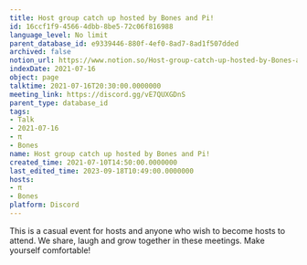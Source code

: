 ```yaml
---
title: Host group catch up hosted by Bones and Pi!
id: 16ccf1f9-4566-4dbb-8be5-72c06f816988
language_level: No limit
parent_database_id: e9339446-880f-4ef0-8ad7-8ad1f507dded
archived: false
notion_url: https://www.notion.so/Host-group-catch-up-hosted-by-Bones-and-Pi-16ccf1f945664dbb8be572c06f816988
indexDate: 2021-07-16
object: page
talktime: 2021-07-16T20:30:00.0000000
meeting_link: https://discord.gg/vE7QUXGDnS
parent_type: database_id
tags:
- Talk
- 2021-07-16
- π
- Bones
name: Host group catch up hosted by Bones and Pi!
created_time: 2021-07-10T14:50:00.0000000
last_edited_time: 2023-09-18T10:49:00.0000000
hosts:
- π
- Bones
platform: Discord
---
```


This is a casual event for hosts and anyone who wish to become hosts to attend.  We share, laugh and grow together in these meetings.  Make yourself comfortable!






